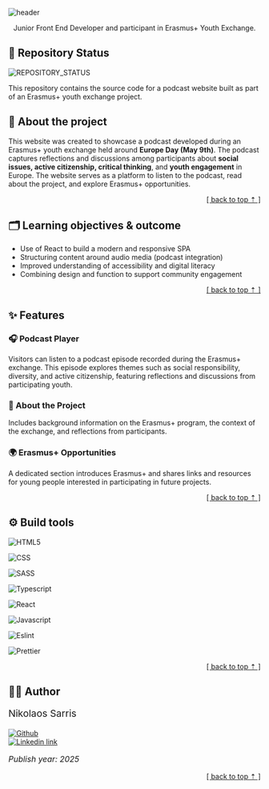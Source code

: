 <a name="read_me_top"></a>
![header](https://capsule-render.vercel.app/api?type=waving&color=003049&height=300&section=header&text=🎙️%20Voices%20of%20Youth&fontColor=FFFFFF&fontSize=80&animation=fadeIn&fontAlignY=38&desc=A%20podcast%20from%20an%20Erasmus+%20exchange!&descAlignY=53&descAlign=50)

<p align="center">
    Junior Front End Developer and participant in Erasmus+ Youth Exchange.
</p>

## 🔧 Repository Status

![REPOSITORY_STATUS](https://img.shields.io/badge/Status-Completed-brightgreen?style=for-the-badge)

This repository contains the source code for a podcast website built as part of an Erasmus+ youth exchange project.

## 📖 About the project

This website was created to showcase a podcast developed during an Erasmus+ youth exchange held around **Europe Day (May 9th)**. The podcast captures reflections and discussions among participants about **social issues, active citizenship, critical thinking**, and **youth engagement** in Europe. The website serves as a platform to listen to the podcast, read about the project, and explore Erasmus+ opportunities.

<p align="right">
    <a href="#read_me_top">[ back to top ⇡ ]</a>
</p>

## 🗂️ Learning objectives & outcome

- Use of React to build a modern and responsive SPA
- Structuring content around audio media (podcast integration)
- Improved understanding of accessibility and digital literacy
- Combining design and function to support community engagement

<p align="right">
    <a href="#read_me_top">[ back to top ⇡ ]</a>
</p>

## ✨ Features

### 🎧 Podcast Player

Visitors can listen to a podcast episode recorded during the Erasmus+ exchange. This episode explores themes such as social responsibility, diversity, and active citizenship, featuring reflections and discussions from participating youth.

### 📝 About the Project

Includes background information on the Erasmus+ program, the context of the exchange, and reflections from participants.

### 🌍 Erasmus+ Opportunities

A dedicated section introduces Erasmus+ and shares links and resources for young people interested in participating in future projects.

<p align="right">
    <a href="#read_me_top">[ back to top ⇡ ]</a>
</p>

## ⚙️ Build tools

![HTML5](https://img.shields.io/badge/HTML5-E34F26?style=for-the-badge&logo=html5&logoColor=white)

![CSS](https://img.shields.io/badge/CSS3-1572B6?style=for-the-badge&logo=css3&logoColor=white)

![SASS](https://img.shields.io/badge/Sass-CC6699?style=for-the-badge&logo=sass&logoColor=white)

![Typescript](https://img.shields.io/badge/TypeScript-007ACC?style=for-the-badge&logo=typescript&logoColor=white)

![React](https://img.shields.io/badge/React-20232A?style=for-the-badge&logo=react&logoColor=61DAFB)

![Javascript](https://img.shields.io/badge/JavaScript-323330?style=for-the-badge&logo=javascript&logoColor=F7DF1E)

![Eslint](https://img.shields.io/badge/eslint-3A33D1?style=for-the-badge&logo=eslint&logoColor=white)

![Prettier](https://img.shields.io/badge/prettier-1A2C34?style=for-the-badge&logo=prettier&logoColor=F7BA3E)

<p align="right">
    <a href="#read_me_top">[ back to top ⇡ ]</a>
</p>

## 👨‍💼 Author

<p 
    style=
    "
        font-size: 1.2rem;
    "
>
    Nikolaos Sarris
</p>

[![Github](https://img.shields.io/badge/GitHub-100000?style=for-the-badge&logo=github&logoColor=white)](https://github.com/tsemitris) <br>
[![Linkedin link](https://img.shields.io/badge/LinkedIn-0077B5?style=for-the-badge&logo=linkedin&logoColor=white)](https://www.linkedin.com/in/nikolaos-sarris-a85a63179/)

<p 
    style=
    "
        font-size: 1rem;
        font-style: italic;
    "
>
    Publish year: 2025
</p>

<p align="right">
    <a href="#read_me_top">[ back to top ⇡ ]</a>
</p>

